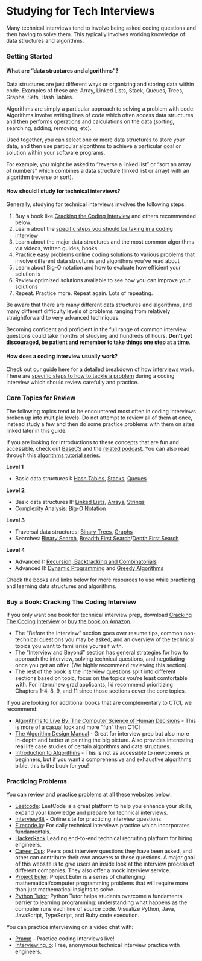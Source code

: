 # Studying for Tech Interviews

Many technical interviews tend to involve being asked coding questions and then having to solve them. This typically involves working knowledge of data structures and algorithms.

### Getting Started <a id="Getting-Started"></a>

#### What are “data structures and algorithms”? <a id="What-are-&#x201C;data-structures-and-algorithms&#x201D;"></a>

Data structures are just different ways or organizing and storing data within code. Examples of these are: Array, Linked Lists, Stack, Queues, Trees, Graphs, Sets, Hash Tables.

Algorithms are simply a particular approach to solving a problem with code. Algorithms involve writing lines of code which often access data structures and then performs operations and calculations on the data \(sorting, searching, adding, removing, etc\).

Used together, you can select one or more data structures to store your data, and then use particular algorithms to achieve a particular goal or solution within your software programs.

For example, you might be asked to “reverse a linked list” or “sort an array of numbers” which combines a data structure \(linked list or array\) with an algorithm \(reverse or sort\).

#### How should I study for technical interviews? <a id="How-should-I-study-for-technical-interviews"></a>

Generally, studying for technical interviews involves the following steps:

1. Buy a book like [Cracking the Coding Interview](https://www.amazon.com/Cracking-Coding-Interview-Programming-Questions/dp/0984782850) and others recommended below.
2. Learn about the [specific steps you should be taking in a coding interview](https://books.codepath.org/student-handbook/technical-interviewing/anatomy-of-an-interview)​
3. Learn about the major data structures and the most common algorithms via videos, written guides, books
4. Practice easy problems online coding solutions to various problems that involve different data structures and algorithms you’ve read about
5. Learn about Big-O notation and how to evaluate how efficient your solution is
6. Review optimized solutions available to see how you can improve your solutions
7. Repeat. Practice more. Repeat again. Lots of repeating.

Be aware that there are many different data structures and algorithms, and many different difficulty levels of problems ranging from relatively straightforward to very advanced techniques.

Becoming confident and proficient in the full range of common interview questions could take months of studying and hundreds of hours. **Don’t get discouraged, be patient and remember to take things one step at a time**.

#### How does a coding interview usually work? <a id="How-does-a-coding-interview-usually-work"></a>

Check out our guide here for a [detailed breakdown of how interviews work](https://books.codepath.org/student-handbook/technical-interviewing/technical-interviewing-guide). There are [specific steps to how to tackle a problem](https://books.codepath.org/student-handbook/technical-interviewing/anatomy-of-an-interview) during a coding interview which should review carefully and practice.

### Core Topics for Review <a id="Core-Topics-for-Review"></a>

The following topics tend to be encountered most often in coding interviews broken up into multiple levels. Do not attempt to review all of them at once, instead study a few and then do some practice problems with them on sites linked later in this guide.

If you are looking for introductions to these concepts that are fun and accessible, check out [BaseCS](https://hackmd.io/s/HJ9YQDE2b) and the [related podcast](https://www.codenewbie.org/basecs). You can also read through this [algorithms tutorial series](https://adrianmejia.com/blog/2018/04/04/how-you-can-change-the-world-learning-data-structures-algorithms-free-online-course-tutorial/).

**Level 1**

* Basic data structures I: [Hash Tables](https://www.interviewcake.com/concept/hash-map), [Stacks](https://www.interviewcake.com/concept/stack), [Queues](https://www.interviewcake.com/concept/queue)​

**Level 2**

* Basic data structures II: [Linked Lists](https://www.interviewcake.com/concept/linked-list), [Arrays](https://www.interviewcake.com/concept/array), [Strings](https://medium.com/modernnerd-code/java-for-humans-string-manipulation-5573acac6aa5)​
* Complexity Analysis: [Big-O Notation](https://www.interviewcake.com/big-o-notation-time-and-space-complexity)​

**Level 3**

* Traversal data structures: [Binary Trees](https://www.interviewcake.com/concept/binary-tree), [Graphs](https://www.interviewcake.com/concept/graph)​
* Searches: [Binary Search](https://www.interviewcake.com/concept/binary-search), [Breadth First Search](https://www.interviewcake.com/concept/bfs)/[Depth First Search](https://www.interviewcake.com/concept/dfs)​

**Level 4**

* Advanced I: [Recursion, Backtracking and Combinatorials](https://www.interviewcake.com/concept/java/bottom-up)​
* Advanced II: [Dynamic Programming](https://www.interviewcake.com/concept/overlapping-subproblems) and [Greedy Algorithms](https://www.interviewcake.com/concept/greedy)​

Check the books and links below for more resources to use while practicing and learning data structures and algorithms.

### Buy a Book: Cracking The Coding Interview <a id="Buy-a-Book-Cracking-The-Coding-Interview"></a>

If you only want one book for technical interview prep, download [Cracking The Coding Interview](https://github.com/sunilsoni/Interview-Preparation/raw/master/books/Cracking%20the%20Coding%20Interview%2C%206th%20Edition%20189%20Programming%20Questions%20and%20Solutions.pdf) or [buy the book on Amazon](https://www.amazon.com/Cracking-Coding-Interview-Programming-Questions/dp/0984782850).

* The “Before the Interview” section goes over resume tips, common non-technical questions you may be asked, and an overview of the technical topics you want to familiarize yourself with.
* The “Interview and Beyond” section has general strategies for how to approach the interview, solving technical questions, and negotiating once you get an offer. \(We highly recommend reviewing this section\).
* The rest of the book is the interview questions split into different sections based on topic, focus on the topics you’re least comfortable with. For intern/new grad applicants, I’d recommend prioritizing Chapters 1-4, 8, 9, and 11 since those sections cover the core topics.

If you are looking for additional books that are complementary to CTCI, we recommend:

* ​[Algorithms to Live By: The Computer Science of Human Decisions](https://www.amazon.com/Algorithms-Live-Computer-Science-Decisions/dp/1250118360) - This is more of a casual look and more “fun” then CTCI
* ​[The Algorithm Design Manual](https://www.amazon.com/Algorithm-Design-Manual-Steven-Skiena/dp/1849967202/) - Great for interview prep but also more in-depth and better at painting the big picture. Also provides interesting real life case studies of certain algorithms and data structures.
* ​[Introduction to Algorithms](https://www.amazon.com/Introduction-Algorithms-3rd-MIT-Press/dp/0262033844) - This is not as accessible to newcomers or beginners, but if you want a comprehensive and exhaustive algorithms bible, this is the book for you!

### Practicing Problems <a id="Practicing-Problems"></a>

You can review and practice problems at all these websites below:

* ​[Leetcode](https://leetcode.com/): LeetCode is a great platform to help you enhance your skills, expand your knowledge and prepare for technical interviews.
* ​[InterviewBit](https://interviewbit.com/) - Online site for practicing interview questions
* ​[Firecode.io](https://www.firecode.io/): For daily technical interviews practice which incorporates fundamentals.
* ​[HackerRank](https://www.hackerrank.com/):Leading end-to-end technical recruiting platform for hiring engineers.
* ​[Career Cup](https://www.careercup.com/page): Peers post interview questions they have been asked, and other can contribute their own answers to these questions. A major goal of this website is to give users an inside look at the interview process of different companies. They also offer a mock interview service.
* ​[Project Euler](https://projecteuler.net/): Project Euler is a series of challenging mathematical/computer programming problems that will require more than just mathematical insights to solve.
* ​[Python Tutor](http://pythontutor.com/visualize.html#mode=edit): Python Tutor helps students overcome a fundamental barrier to learning programming: understanding what happens as the computer runs each line of source code. Visualize Python, Java, JavaScript, TypeScript, and Ruby code execution.

You can practice interviewing on a video chat with:

* ​[Pramp](https://www.pramp.com/#/) - Practice coding interviews live!
* ​[Interviewing.io](https://interviewing.io/): Free, anonymous technical interview practice with engineers.

[  
](https://books.codepath.org/student-handbook/technical-interviewing/anatomy-of-an-interview)


